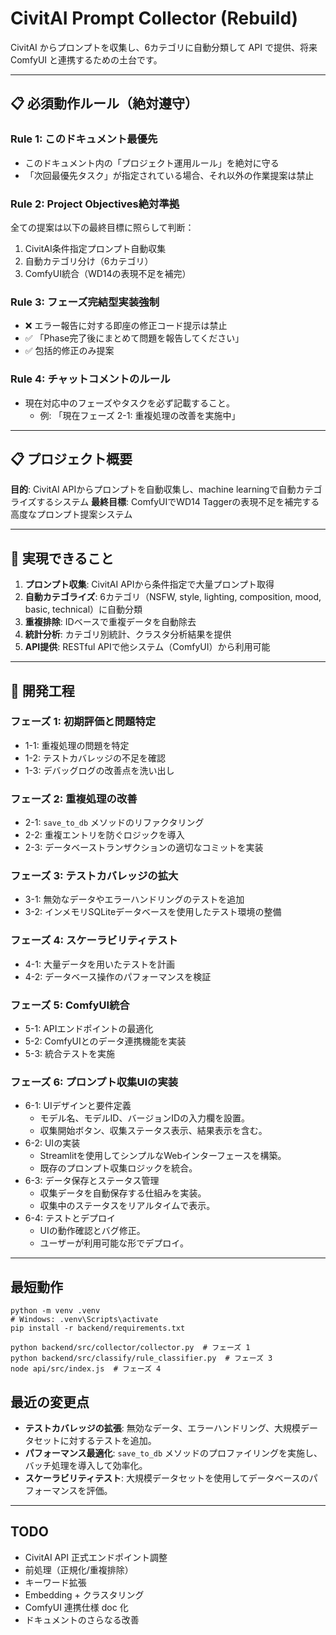 # CivitAI Prompt Collector (Rebuild)

CivitAI からプロンプトを収集し、6カテゴリに自動分類して API で提供、将来 ComfyUI と連携するための土台です。

---

## 📋 必須動作ルール（絶対遵守）

### Rule 1: このドキュメント最優先
- このドキュメント内の「プロジェクト運用ルール」を絶対に守る
- 「次回最優先タスク」が指定されている場合、それ以外の作業提案は禁止

### Rule 2: Project Objectives絶対準拠
全ての提案は以下の最終目標に照らして判断：
1. CivitAI条件指定プロンプト自動収集
2. 自動カテゴリ分け（6カテゴリ）
3. ComfyUI統合（WD14の表現不足を補完）

### Rule 3: フェーズ完結型実装強制
- ❌ エラー報告に対する即座の修正コード提示は禁止
- ✅ 「Phase完了後にまとめて問題を報告してください」
- ✅ 包括的修正のみ提案

### Rule 4: チャットコメントのルール
- 現在対応中のフェーズやタスクを必ず記載すること。
  - 例: 「現在フェーズ 2-1: 重複処理の改善を実施中」

---

## 📋 プロジェクト概要

**目的**: CivitAI APIからプロンプトを自動収集し、machine learningで自動カテゴライズするシステム
**最終目標**: ComfyUIでWD14 Taggerの表現不足を補完する高度なプロンプト提案システム

---

## 🎯 実現できること

1. **プロンプト収集**: CivitAI APIから条件指定で大量プロンプト取得
2. **自動カテゴライズ**: 6カテゴリ（NSFW, style, lighting, composition, mood, basic, technical）に自動分類
3. **重複排除**: IDベースで重複データを自動除去
4. **統計分析**: カテゴリ別統計、クラスタ分析結果を提供
5. **API提供**: RESTful APIで他システム（ComfyUI）から利用可能

---

## 🚀 開発工程

### フェーズ 1: 初期評価と問題特定
- 1-1: 重複処理の問題を特定
- 1-2: テストカバレッジの不足を確認
- 1-3: デバッグログの改善点を洗い出し

### フェーズ 2: 重複処理の改善
- 2-1: `save_to_db` メソッドのリファクタリング
- 2-2: 重複エントリを防ぐロジックを導入
- 2-3: データベーストランザクションの適切なコミットを実装

### フェーズ 3: テストカバレッジの拡大
- 3-1: 無効なデータやエラーハンドリングのテストを追加
- 3-2: インメモリSQLiteデータベースを使用したテスト環境の整備

### フェーズ 4: スケーラビリティテスト
- 4-1: 大量データを用いたテストを計画
- 4-2: データベース操作のパフォーマンスを検証

### フェーズ 5: ComfyUI統合
- 5-1: APIエンドポイントの最適化
- 5-2: ComfyUIとのデータ連携機能を実装
- 5-3: 統合テストを実施

### フェーズ 6: プロンプト収集UIの実装
- 6-1: UIデザインと要件定義
  - モデル名、モデルID、バージョンIDの入力欄を設置。
  - 収集開始ボタン、収集ステータス表示、結果表示を含む。
- 6-2: UIの実装
  - Streamlitを使用してシンプルなWebインターフェースを構築。
  - 既存のプロンプト収集ロジックを統合。
- 6-3: データ保存とステータス管理
  - 収集データを自動保存する仕組みを実装。
  - 収集中のステータスをリアルタイムで表示。
- 6-4: テストとデプロイ
  - UIの動作確認とバグ修正。
  - ユーザーが利用可能な形でデプロイ。

---

## 最短動作
```
python -m venv .venv
# Windows: .venv\Scripts\activate
pip install -r backend/requirements.txt

python backend/src/collector/collector.py  # フェーズ 1
python backend/src/classify/rule_classifier.py  # フェーズ 3
node api/src/index.js  # フェーズ 4
```

## 最近の変更点
- **テストカバレッジの拡張**: 無効なデータ、エラーハンドリング、大規模データセットに対するテストを追加。
- **パフォーマンス最適化**: `save_to_db` メソッドのプロファイリングを実施し、バッチ処理を導入して効率化。
- **スケーラビリティテスト**: 大規模データセットを使用してデータベースのパフォーマンスを評価。

---

## TODO
- CivitAI API 正式エンドポイント調整
- 前処理（正規化/重複排除）
- キーワード拡張
- Embedding + クラスタリング
- ComfyUI 連携仕様 doc 化
- ドキュメントのさらなる改善
